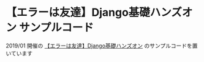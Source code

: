 # 【エラーは友達】Django基礎ハンズオン サンプルコード

2019/01 開催の [【エラーは友達】Django基礎ハンズオン](https://elv.connpass.com/event/114810/) のサンプルコードを置いています

